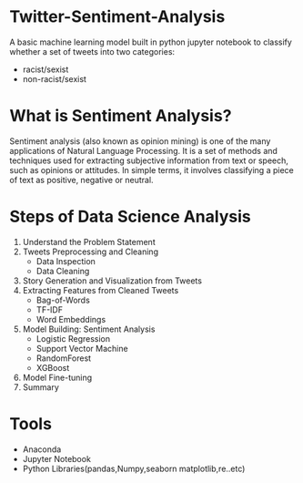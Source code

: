 # Twitter-Sentiment-Analysis
A basic machine learning model built in python jupyter notebook to classify whether a set of tweets into two categories:  
* racist/sexist 
* non-racist/sexist

# What is Sentiment Analysis?

Sentiment analysis (also known as opinion mining) is one of the many applications of Natural Language Processing. 
It is a set of methods and techniques used for extracting subjective information from text or speech, such as opinions or attitudes.
In simple terms, it involves classifying a piece of text as positive, negative or neutral.

# Steps of Data Science Analysis

1. Understand the Problem Statement
2. Tweets Preprocessing and Cleaning
   - Data Inspection
   - Data Cleaning
3. Story Generation and Visualization from Tweets
4. Extracting Features from Cleaned Tweets
   - Bag-of-Words
   - TF-IDF
   - Word Embeddings
5. Model Building: Sentiment Analysis
   - Logistic Regression
   - Support Vector Machine
   - RandomForest
   - XGBoost
6. Model Fine-tuning
7. Summary

# Tools 
  - Anaconda 
  - Jupyter Notebook 
  - Python Libraries(pandas,Numpy,seaborn matplotlib,re..etc)
  

